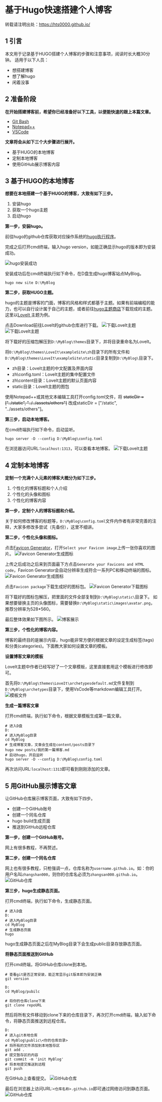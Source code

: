 # 基于Hugo快速搭建个人博客


<!--more-->

转载请注明出处：https://hts0000.github.io/

## 1 引言
本文用于记录基于HUGO搭建个人博客的步骤和注意事项，阅读时长大概30分钟。
适用于以下人员：
- 想搭建博客
- 想了解hugo
- 闲着没事

## 2 准备阶段
**在开始搭建博客前，希望你已经准备好以下工具，以便能快速的跟上本篇文章。**
- [Git Bash](https://git-scm.com/downloads)
- [Notepad++](https://notepad-plus-plus.org/downloads/)
- [VSCode](https://code.visualstudio.com/)

**文章将会从如下三个大步骤进行展开。**
- 基于HUGO的本地博客
- 定制本地博客
- 使用GitHub展示博客内容

## 3 基于HUGO的本地博客
**想要在本地搭建一个基于HUGO的博客，大致有如下三步。**
1. 安装hugo
2. 获取一个hugo主题
3. 启动hugo

**第一步，安装hugo。**

前往hugo的github仓库获取对应操作系统的[hugo执行程序](https://github.com/gohugoio/hugo/releases)。


完成之后打开cmd终端，输入hugo version，如能正确显示hugo的版本即为安装成功。

![hugo安装成功](../posts/static/基于Hugo快速搭建个人博客-00.png "hugo安装成功")

安装成功后在cmd终端执行如下命令，在D盘生成hugo博客站点MyBlog。
```
hugo new site D:\MyBlog
```

**第二步，获取HUGO主题。**

hugo的主题是博客的门面，博客的风格和样式都基于主题。如果有前端编程的能力，也可以自行设计属于自己的主题，或者前往[hugo主题商店](https://themes.gohugo.io/)下载现成的主题。这里以[LoveIt
](https://themes.gohugo.io/loveit/)主题为例。

点击Download前往LoveIt的github仓库进行下载。
![下载LoveIt主题](../static/基于Hugo快速搭建个人博客-01.png "下载LoveIt主题")
![下载LoveIt主题](../static/基于Hugo快速搭建个人博客-02.png "下载LoveIt主题")

将下载好的压缩包解压到`D:\MyBlog\themes`目录下，并将目录重命名为LoveIt。

将`D:\MyBlog\themes\LoveIt\exampleSite\zh`目录下的所有文件和`D:\MyBlog\themes\LoveIt\exampleSite\static`目录复制到`D:\MyBlog\`目录下。
- zh目录：LoveIt主题的中文配置及界面内容
- zh\config.toml：LoveIt主题的集中配置文件
- zh\content目录：LoveIt主题的默认页面内容
- static目录：LoveIt主题的图包

使用Notepad++或其他文本编辑工具打开config.toml文件，将
~~staticDir = ["../static", "../../assets/others"]~~
改成staticDir = ["/static", "../assets/others"]。

**第三步，启动本地博客。**

在cmd终端执行如下命令，启动监听。
```
hugo server -D --config D:\MyBlog\config.toml
```
在浏览器访问URL:`localhost:1313`，可以查看本地博客。
![下载LoveIt主题](../static/基于Hugo快速搭建个人博客-03.png "下载LoveIt主题")

## 4 定制本地博客
**定制一个充满个人元素的博客大概分为如下三步。**
1. 个性化的博客标题和个人介绍
2. 个性化的头像和图标
3. 个性化的博客内容

**第一步，定制个人的博客标题和介绍。**

关于如何修改博客的标题等，`D:\MyBlog\config.toml`文件内作者有非常完善的注释，大家多修改多尝试（先备份），这里不细讲。

**第二步，个性化头像和图标。**

点击[Favicon Generator](https://realfavicongenerator.net/)，打开`Select your Favicon image`上传一张你喜欢的图片。
![Favicon Generator生成图标](../static/基于Hugo快速搭建个人博客-06.png "Favicon Generator生成图标")

上传之后成功之后来到页面最下方点击`Generate your Favicons and HTML code`，Favicon Generator会自动分辨率生成符合一系列PC和移动终端的图标。
![Favicon Generator生成图标](../static/基于Hugo快速搭建个人博客-07.png "Favicon Generator生成图标")

点击`Favicon package`下载生成好的图标包。
![Favicon Generator下载图标](../static/基于Hugo快速搭建个人博客-08.png "Favicon Generator下载图标")

将下载好的图标包解压，把里面的文件全部复制到`D:\MyBlog\static\`目录下。
如果想要替换主页的头像图标，需要替换`D:\MyBlog\static\images\avatar.png`，推荐分辨率为528*560。

最后整体效果如下图所示。
![博客展示](../static/基于Hugo快速搭建个人博客-09.png "博客展示")

**第三步，个性化的博客内容。**

博客的最终目的是展示内容，hugo能非常方便的根据文章的设定生成标签(tags)和分类(categories)。下面教大家如何设置文章的模板。

**设置博客文章的模板**

LoveIt主题中作者已经写好了一个文章模板，这里直接套用这个模板进行修改即可。

首先将`D:\MyBlog\themes\LoveIt\archetypesdefault.md`文件复制到`D:\MyBlog\archetypes`目录下，使用VsCode等markdown编辑工具打开。
![模板文件](../static/基于Hugo快速搭建个人博客-10.png "模板文件")

**生成一篇博客文章**

打开cmd终端，执行如下命令，根据文章模板生成第一篇文章。
```
# 进入D盘
D:
# 进入MyBlog目录
cd MyBlog
# 生成博客文章，文章会生成在content/posts目录下
hugo new posts/我的第一篇博客.md
# 启动hugo，开启监听
hugo server -D --config D:\MyBlog\config.toml
```
再次访问URL:`localhost:1313`即可看到刚刚添加的文章。

## 5 用GitHub展示博客文章
让GitHub仓库展示博客页面，大致有如下四步。
- 创建一个GitHub账号
- 创建一个同名仓库
- hugo build生成页面
- 推送到GitHub远程仓库

**第一步，创建一个GitHub账号。**

网上有很多教程，不再赘述。

**第二步，创建一个同名仓库**

网上也有很多教程，只枪强调一点，仓库名称为`username.github.io`。如：你的用户名叫`zhangshan000`，则你的仓库名必须为`zhangsan000.github.io`。
![GitHub仓库](../static/基于Hugo快速搭建个人博客-11.png "GitHub仓库")

**第三步，hugo生成静态页面。**

打开cmd终端，执行如下命令，生成静态页面。
```
# 进入D盘
D:
# 进入MyBlog目录
cd MyBlog
# 生成静态页面
hugo
```
hugo生成静态页面之后在MyBlog目录下会生成public目录存放静态页面。

**将静态页面推送到GitHub**

打开cmd终端，将GitHub仓库clone到本地。
```
# 查看git是否正常安装，能正常显示git版本即为安装正确
git version

D:
cd MyBlog/pubilc

# 将你的仓库clone下来
git clone repoURL
```
然后将所有文件移动到clone下来的仓库目录下，再次打开cmd终端，输入如下命令，将静态页面推送到远程仓库。
```
D:
# 进入git本地仓库
cd MyBlog\public\<你的仓库目录>
# 将所有的文件添加到本地暂存区
git add .
# 提交暂存区的内容
git commit -m 'init MyBlog'
# 将本地提交推送到远程
git push
```
在GitHub上查看提交。
![GitHub仓库](../static/基于Hugo快速搭建个人博客-12.png "GitHub仓库")

最后在浏览器上访问URL:`<仓库名称>.github.io`即可通过网络访问到静态页面。
![GitHub仓库](../static/基于Hugo快速搭建个人博客-13.png "GitHub仓库")
